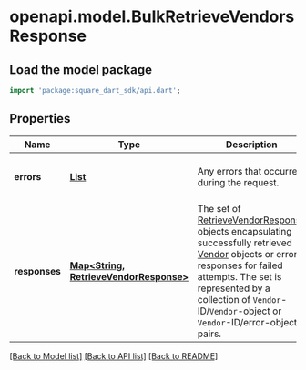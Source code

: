 # openapi.model.BulkRetrieveVendorsResponse

## Load the model package
```dart
import 'package:square_dart_sdk/api.dart';
```

## Properties
Name | Type | Description | Notes
------------ | ------------- | ------------- | -------------
**errors** | [**List<Error>**](Error.md) | Any errors that occurred during the request. | [optional] [default to const []]
**responses** | [**Map<String, RetrieveVendorResponse>**](RetrieveVendorResponse.md) | The set of [RetrieveVendorResponse](https://developer.squareup.com/reference/square_2023-12-13/objects/RetrieveVendorResponse) objects encapsulating successfully retrieved [Vendor](https://developer.squareup.com/reference/square_2023-12-13/objects/Vendor) objects or error responses for failed attempts. The set is represented by  a collection of `Vendor`-ID/`Vendor`-object or `Vendor`-ID/error-object pairs. | [optional] [default to const {}]

[[Back to Model list]](../README.md#documentation-for-models) [[Back to API list]](../README.md#documentation-for-api-endpoints) [[Back to README]](../README.md)


